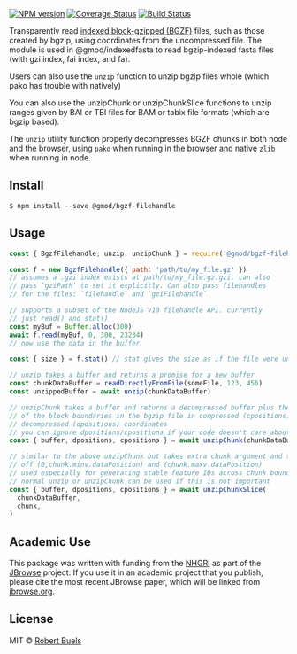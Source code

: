 [![NPM version](https://img.shields.io/npm/v/@gmod/bgzf-filehandle.svg?style=flat-square)](https://npmjs.org/package/@gmod/bgzf-filehandle)
[![Coverage Status](https://img.shields.io/codecov/c/github/GMOD/bgzf-filehandle/master.svg?style=flat-square)](https://codecov.io/gh/GMOD/bgzf-filehandle/branch/master)
[![Build Status](https://img.shields.io/github/workflow/status/GMOD/bgzf-filehandle/Push/master?logo=github&style=flat-query)](https://github.com/GMOD/bgzf-filehandle/actions?query=branch%3Amaster+workflow%3APush+)

Transparently read [indexed block-gzipped (BGZF)](http://www.htslib.org/doc/bgzip.html) files, such as those created by bgzip, using coordinates from the uncompressed file. The module is used in @gmod/indexedfasta to read bgzip-indexed fasta files (with gzi index, fai index, and fa). 

Users can also use the `unzip` function to unzip bgzip files whole (which pako has trouble with natively)

You can also use the unzipChunk or unzipChunkSlice functions to unzip ranges given by BAI or TBI files for BAM or tabix file formats (which are bgzip based).

The `unzip` utility function properly decompresses BGZF chunks in both node and the browser, using `pako` when running in the browser and native `zlib` when running in node.

## Install

    $ npm install --save @gmod/bgzf-filehandle

## Usage

```js
const { BgzfFilehandle, unzip, unzipChunk } = require('@gmod/bgzf-filehandle')

const f = new BgzfFilehandle({ path: 'path/to/my_file.gz' })
// assumes a .gzi index exists at path/to/my_file.gz.gzi. can also
// pass `gziPath` to set it explicitly. Can also pass filehandles
// for the files: `filehandle` and `gziFilehandle`

// supports a subset of the NodeJS v10 filehandle API. currently
// just read() and stat()
const myBuf = Buffer.alloc(300)
await f.read(myBuf, 0, 300, 23234)
// now use the data in the buffer

const { size } = f.stat() // stat gives the size as if the file were uncompressed

// unzip takes a buffer and returns a promise for a new buffer
const chunkDataBuffer = readDirectlyFromFile(someFile, 123, 456)
const unzippedBuffer = await unzip(chunkDataBuffer)

// unzipChunk takes a buffer and returns a decompressed buffer plus the offsets
// of the block boundaries in the bgzip file in compressed (cpositions) and
// decompressed (dpositions) coordinates
// you can ignore dpositions/cpositions if your code doesn't care about stable feature IDs
const { buffer, dpositions, cpositions } = await unzipChunk(chunkDataBuffer)

// similar to the above unzipChunk but takes extra chunk argument and trims
// off (0,chunk.minv.dataPosition) and (chunk.maxv.dataPosition)
// used especially for generating stable feature IDs across chunk boundaries
// normal unzip or unzipChunk can be used if this is not important
const { buffer, dpositions, cpositions } = await unzipChunkSlice(
  chunkDataBuffer,
  chunk,
)
```

## Academic Use

This package was written with funding from the [NHGRI](http://genome.gov) as part of the [JBrowse](http://jbrowse.org) project. If you use it in an academic project that you publish, please cite the most recent JBrowse paper, which will be linked from [jbrowse.org](http://jbrowse.org).

## License

MIT © [Robert Buels](https://github.com/rbuels)
